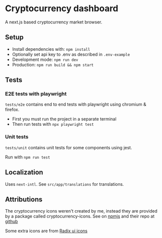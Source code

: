 # Cryptocurrency dashboard

A next.js based cryptocurrency market browser.

## Setup

* Install dependencies with: `npm install`
* Optionally set api key to .env as described in `.env-example`
* Development mode: `npm run dev`
* Production: `npm run build && npm start`

## Tests

### E2E tests with playwright

`tests/e2e` contains end to end tests with playwright using chromium & firefox.

* First you must run the project in a separate terminal
* Then run tests with `npx playwright test`

### Unit tests

`tests/unit` contains unit tests for some components using jest.

Run with `npm run test`

## Localization

Uses `next-intl`. See `src/app/translations` for translations.

## Attributions

The cryptocurrency icons weren't created by me, instead they are provided by a package called cryptocurrency-icons. See on [npmjs](https://www.npmjs.com/package/cryptocurrency-icons) and their repo at [github](https://github.com/spothq/cryptocurrency-icons)

Some extra icons are from [Radix ui icons](https://github.com/radix-ui/icons)